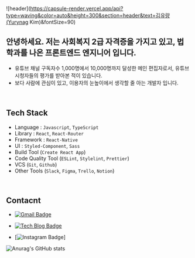
![header](https://capsule-render.vercel.app/api?type=waving&color=auto&height=300&section=header&text=김유량(Yurynag Kim)&fontSize=90)


## 안녕하세요. 저는 사회복지 2급 자격증을 가지고 있고, 법학과를 나온 프론트엔드 엔지니어 입니다.
- 유튜브 채널 구독자수 1,000명에서 10,000명까지 달성한 메인 편집자로서, 유튜브 시청자들의 평가를 받아본 적이 있습니다.
- 보다 사람에 관심이 있고, 이용자의 눈높이에서 생각할 줄 아는 개발자 입니다.

<br/>

## Tech Stack 

- Language : `Javascript`,  `TypeScript`
- Library : `React`, `React-Router`
- Framework :  `React-Native`
- UI : `Styled-Component`, `Sass`
- Build Tool (`Create React App`)
- Code Quality Tool (`ESLint`, `Stylelint`, `Prettier`)
- VCS (`Git`, `Github`)
- Other Tools (`Slack`, `Figma`, `Trello`, `Notion`)

<br/>

## Contacnt 

 - [![Gmail Badge](https://img.shields.io/badge/Gmail-d14836?style=flat-square&logo=Gmail&logoColor=white&link=mailto:fomagran6@gmail.com)](mailto:flowratekim@gmail.com)

 - [![Tech Blog Badge](http://img.shields.io/badge/-Tech%20blog-black?style=flat-square&logo=blogger&logoColor=white&link=https://YuryangKim.github.io/)](https://YuryangKim.github.io/)

 - [![Instagram Badge](https://img.shields.io/badge/Instagram-7B1FA2?style=flat-square&logo=instagram&logoColor=white&link=https://www.instagram.com/flowratekim/)]

![Anurag's GitHub stats](https://github-readme-stats.vercel.app/api?username=YuryangKim&&show_icons=true&theme=nightowl)
